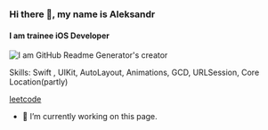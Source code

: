 ### Hi there 👋, my name is Aleksandr
#### I am trainee iOS Developer
![I am GitHub Readme Generator's creator](https://www.codewars.com/users/Focus61/badges/small)

Skills: Swift , UIKit, AutoLayout, Animations, GCD, URLSession, Core Location(partly)

[leetcode](https://leetcode.com/focus61/)

- 🔭 I’m currently working on this page. 
